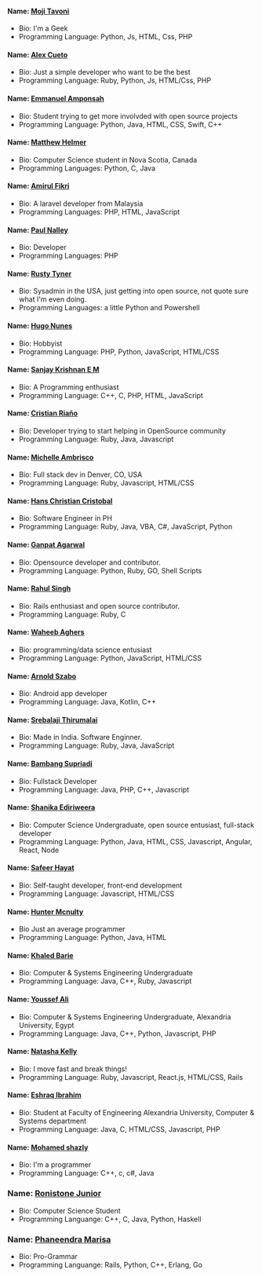 
#### Name: [Moji Tavoni](https://github.com/mojtabatmj)
- Bio: I'm a Geek
- Programming Language: Python, Js, HTML, Css, PHP

#### Name: [Alex Cueto](https://github.com/iCueto)
- Bio: Just a simple developer who want to be the best
- Programming Language: Ruby, Python, Js, HTML/Css, PHP

#### Name: [Emmanuel Amponsah](https://github.com/Latterization)
- Bio: Student trying to get more involvded with open source projects
- Programming Language: Python, Java, HTML, CSS, Swift, C++

#### Name: [Matthew Helmer](https://github.com/MatthewHelmer)
- Bio: Computer Science student in Nova Scotia, Canada
- Programming Languages: Python, C, Java

#### Name: [Amirul Fikri](https://github.com/buzzfizz)
- Bio: A laravel developer from Malaysia
- Programming Languages: PHP, HTML, JavaScript

#### Name: [Paul Nalley](https://github.com/nalleypa)
- Bio: Developer
- Programming Languages: PHP

#### Name: [Rusty Tyner](https://github.com/rtyner)
- Bio: Sysadmin in the USA, just getting into open source, not quote sure what I'm even doing.
- Programming Languages: a little Python and Powershell

#### Name: [Hugo Nunes](https://github.com/GitHugop)
- Bio: Hobbyist
- Programming Language: PHP, Python, JavaScript, HTML/CSS

#### Name: [Sanjay Krishnan E M](https://github.com/sanjay1999)
- Bio: A Programming enthusiast
- Programming Language: C++, C, PHP, HTML, JavaScript

#### Name: [Cristian Riaño](https://github.com/cristianriano)
- Bio: Developer trying to start helping in OpenSource community
- Programming Language: Ruby, Java, Javascript

#### Name: [Michelle Ambrisco](https://github.com/michellegolle)
- Bio: Full stack dev in Denver, CO, USA
- Programming Language: Ruby, Javascript, HTML/CSS

#### Name: [Hans Christian Cristobal](https://github.com/Hansuuuuuuuuuu)
- Bio: Software Engineer in PH
- Programming Language: Ruby, Java, VBA, C#, JavaScript, Python

#### Name: [Ganpat Agarwal](https://github.com/ganpatagarwal)
- Bio: Opensource developer and contributor.
- Programming Language: Python, Ruby, GO, Shell Scripts

#### Name: [Rahul Singh](https://github.com/rahul2240)
- Bio: Rails enthusiast and open source contributor.
- Programming Language: Ruby, C

#### Name: [Waheeb Aghers](https://github.com/wahe3bru)
- Bio: programming/data science entusiast
- Programming Language: Python, JavaScript, HTML/CSS

#### Name: [Arnold Szabo](https://github.com/szaboa)
- Bio: Android app developer
- Programming Language: Java, Kotlin, C++

#### Name: [Srebalaji Thirumalai](https://github.com/srebalaji)
- Bio: Made in India. Software Enginner.
- Programming Language: Ruby, Java, JavaScript

#### Name: [Bambang Supriadi](https://github.com/bamsarts)
- Bio: Fullstack Developer
- Programming Language: Java, PHP, C++, Javascript

#### Name: [Shanika Ediriweera](https://github.com/ShanikaEdiriweera)
- Bio: Computer Science Undergraduate, open source entusiast, full-stack developer
- Programming Language: Python, Java, HTML, CSS, Javascript, Angular, React, Node

#### Name: [Safeer Hayat](https://github.com/saf94)
- Bio: Self-taught developer, front-end development
- Programming Language: Javascript, HTML/CSS

#### Name: [Hunter Mcnulty](https://github.com/heckerman100)
- Bio Just an average programmer
- Programming Language: Python, Java, HTML

#### Name: [Khaled Barie](https://github.com/k-alkiek)
- Bio: Computer & Systems Engineering Undergraduate
- Programming Language: Java, C++, Ruby, Javascript

#### Name: [Youssef Ali](https://github.com/youssefAli11997)
- Bio: Computer & Systems Engineering Undergraduate, Alexandria University, Egypt
- Programming Language: Java, C++, Python, Javascript, PHP

#### Name: [Natasha Kelly](https://github.com/gURLmeetsCode)
- Bio: I move fast and break things!
- Programming Language: Ruby, Javascript, React.js, HTML/CSS, Rails

#### Name: [Eshraq Ibrahim](https://github.com/EshraqIbrahim)
- Bio: Student at Faculty of Engineering Alexandria University, Computer & Systems department
- Programming Language: Java, C, HTML/CSS, Javascript, PHP
#### Name: [Mohamed shazly](https://github.com/shazly333)
- Bio: I'm a programmer
- Programming Language: C++, c, c#, Java

### Name: [Ronistone Junior](https://github.com/ronistone)
- Bio: Computer Science Student
- Programming Languange: C++, C, Java, Python, Haskell

### Name: [Phaneendra Marisa](https://github.com/spmarisa)
- Bio: Pro-Grammar
- Programming Languange: Rails, Python, C++, Erlang, Go
